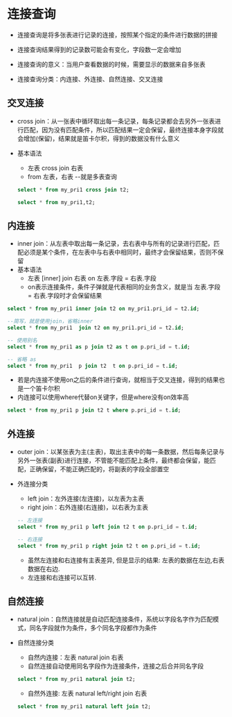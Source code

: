 # 连接查询

- 连接查询是将多张表进行记录的连接，按照某个指定的条件进行数据的拼接
- 连接查询结果得到的记录数可能会有变化，字段数一定会增加
- 连接查询的意义：当用户查看数据的时候，需要显示的数据来自多张表



- 连接查询分类：内连接、外连接、自然连接、交叉连接

## 交叉连接

- cross join：从一张表中循环取出每一条记录，每条记录都会去另外一张表进行匹配，因为没有匹配条件，所以匹配结果一定会保留，最终连接本身字段就会增加(保留)，结果就是笛卡尔积，得到的数据没有什么意义

- 基本语法

  - 左表 cross join 右表
  - from 左表，右表 --就是多表查询

  ```sql
  select * from my_pri1 cross join t2;
  
  select * from my_pri1,t2;
  ```

  

## 内连接

- inner join：从左表中取出每一条记录，去右表中与所有的记录进行匹配，匹配必须是某个条件，在左表中与右表中相同时，最终才会保留结果，否则不保留
- 基本语法
  - 左表 [inner] join 右表 on 左表.字段 = 右表.字段
  - on表示连接条件，条件子弹就是代表相同的业务含义，就是当 左表.字段 = 右表.字段时才会保留结果

```sql
select * from my_pri1 inner join t2 on my_pri1.pri_id = t2.id;

--简写，就是使用join，省略inner
select * from my_pri1  join t2 on my_pri1.pri_id = t2.id;

-- 使用别名
select * from my_pri1 as p join t2 as t on p.pri_id = t.id;

-- 省略 as
select * from my_pri1  p join t2  t on p.pri_id = t.id;
```

- 若是内连接不使用on之后的条件进行查询，就相当于交叉连接，得到的结果也是一个笛卡尔积
- 内连接可以使用where代替on关键字，但是where没有on效率高

```sql
select * from my_pri1 p join t2 t where p.pri_id = t.id;
```

## 外连接

- outer join：以某张表为主(主表)，取出主表中的每一条数据，然后每条记录与另外一张表(副表)进行连接，不管能不能匹配上条件，最终都会保留，能匹配，正确保留，不能正确匹配的，将副表的字段全部置空

- 外连接分类

  - left join：左外连接(左连接)，以左表为主表
  - right join：右外连接(右连接)，以右表为主表

  ```sql
  -- 左连接
  select * from my_pri1 p left join t2 t on p.pri_id = t.id;
  
  -- 右连接
  select * from my_pri1 p right join t2 t on p.pri_id = t.id;
  ```

  - 虽然左连接和右连接有主表差异, 但是显示的结果: 左表的数据在左边,右表数据在右边.
  - 左连接和右连接可以互转.

## 自然连接

- natural join：自然连接就是自动匹配连接条件，系统以字段名字作为匹配模式，同名字段就作为条件，多个同名字段都作为条件

- 自然连接分类

  - 自然内连接：左表 natural join 右表
  - 自然连接自动使用同名字段作为连接条件，连接之后合并同名字段

  ```sql
  select * from my_pri1 natural join t2;
  ```

  

  - 自然外连接:  左表 natural left/right join 右表

  ```sql
  select * from my_pri1 natural left join t2;
  ```

  

  